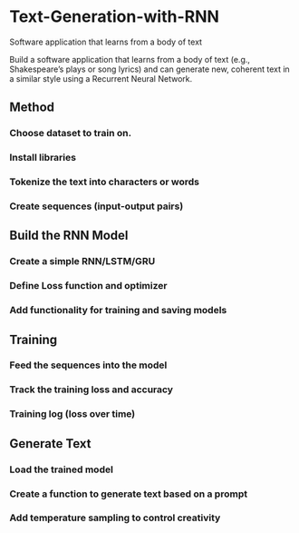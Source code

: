 # Text-Generation-with-RNN
Software application that learns from a body of text

Build a software application that learns from a body of text (e.g., Shakespeare’s plays or song lyrics) and can generate new, coherent text in a similar style using a Recurrent Neural Network.

## Method
### Choose dataset to train on.
### Install libraries
### Tokenize the text into characters or words
### Create sequences (input-output pairs)

## Build the RNN Model 
### Create a simple RNN/LSTM/GRU
### Define Loss function and optimizer
### Add functionality for training and saving models

## Training
### Feed the sequences into the model
### Track the training loss and accuracy
### Training log (loss over time)

## Generate Text
### Load the trained model
### Create a function to generate text based on a prompt
### Add temperature sampling to control creativity

